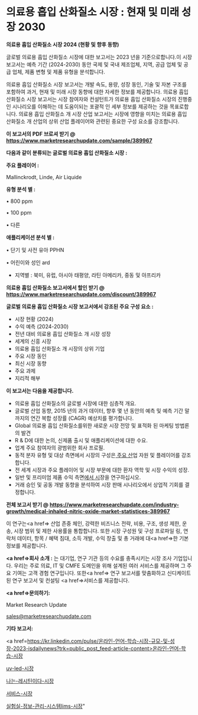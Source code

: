 # 의료용 흡입 산화질소 시장 : 현재 및 미래 성장 2030

<strong>의료용 흡입 산화질소 시장 2024 (현황 및 향후 동향)</strong>

글로벌 의료용 흡입 산화질소 시장에 대한 보고서는 2023 년을 기준으로합니다.이 시장 보고서는 예측 기간 (2024-2030) 동안 국제 및 국내 제조업체, 지역, 공급 업체 및 공급 업체, 제품 변형 및 제품 유형을 분석합니다.

의료용 흡입 산화질소 시장 보고서는 개발 속도, 용량, 성장 동인, 기술 및 자본 구조를 포함하여 과거, 현재 및 미래 시장 동향에 대한 자세한 정보를 제공합니다. 의료용 흡입 산화질소 시장 보고서는 시장 참여자와 컨설턴트가 의료용 흡입 산화질소 시장의 진행중인 시나리오를 이해하는 데 도움이되는 포괄적 인 세부 정보를 제공하는 것을 목표로합니다. 의료용 흡입 산화질소 개 시장 산업 보고서는 시장에 영향을 미치는 의료용 흡입 산화질소 개 산업의 상위 산업 플레이어와 관련된 중요한 구성 요소를 강조합니다.



<strong>이 보고서의 PDF 브로셔 받기 @ <a href=https://www.marketresearchupdate.com/sample/389967>https://www.marketresearchupdate.com/sample/389967</a></strong>



<strong>다음과 같이 분류되는 글로벌 의료용 흡입 산화질소 시장 :</strong>



<strong>주요 플레이어 :</strong>

Mallinckrodt, Linde, Air Liquide



<strong>유형 분석 별 :</strong>

• 800 ppm

• 100 ppm

• 다른



<strong>애플리케이션 분석 별 :</strong>

• 단기 및 사전 유아 PPHN

• 어린이와 성인 ard

<ul>
  <li>지역별 : 북미, 유럽, 아시아 태평양, 라틴 아메리카, 중동 및 아프리카</li>
</ul>


<strong>의료용 흡입 산화질소 보고서에서 할인 받기 @ <a href=https://www.marketresearchupdate.com/discount/389967>https://www.marketresearchupdate.com/discount/389967</a></strong>



<strong>글로벌 의료용 흡입 산화질소 시장 보고서에서 강조된 주요 구성 요소 :</strong>
<ul>
  <li>시장 현황 (2024)</li>
  <li>수익 예측 (2024-2030)</li>
  <li>전년 대비 의료용 흡입 산화질소 개 시장 성장</li>
  <li>세계의 신흥 시장</li>
  <li>의료용 흡입 산화질소 개 시장의 상위 기업</li>
  <li>주요 시장 동인</li>
  <li>최신 시장 동향</li>
  <li>주요 과제</li>
  <li>지리적 해부</li>
</ul>


<strong>이 보고서는 다음을 제공합니다.</strong>
<ul>
  <li>의료용 흡입 산화질소의 글로벌 시장에 대한 심층적 개요.</li>
  <li>글로벌 산업 동향, 2015 년의 과거 데이터, 향후 몇 년 동안의 예측 및 예측 기간 말까지의 연간 복합 성장률 (CAGR) 예상치를 평가합니다.</li>
  <li>Global 의료용 흡입 산화질소를위한 새로운 시장 전망 및 표적화 된 마케팅 방법론의 발견</li>
  <li>R &amp; D에 대한 논의, 신제품 출시 및 애플리케이션에 대한 수요.</li>
  <li>업계 주요 참여자의 광범위한 회사 프로필.</li>
  <li>동적 분자 유형 및 대상 측면에서 시장의 구성은<a href=> 주요 산</a>업 자원 및 플레이어를 강조합니다.</li>
  <li>전 세계 시장과 주요 플레이어 및 시장 부문에 대한 환자 역학 및 시장 수익의 성장.</li>
  <li>일반 및 프리미엄 제품 수익 측면<a href=>에서 시</a>장을 연구하십시오.</li>
  <li>거래 승인 및 공동 개발 동향을 분석하여 시장 판매 시나리오에서 상업적 기회를 결정합니다.</li>
</ul>



<strong>전체 보고서 받기 @ <a href=https://www.marketresearchupdate.com/industry-growth/medical-inhaled-nitric-oxide-market-statistices-389967>https://www.marketresearchupdate.com/industry-growth/medical-inhaled-nitric-oxide-market-statistices-389967</a></strong>

이 연구는<a href=> 산업 존중</a> 체인, 강력한 비즈니스 전략, 비용, 구조, 생성 제한, 운송, 시장 범위 및 제한 사용률을 통합합니다. 또한 시장 구성원 및 구성 프로파일 링, 연락처 데이터, 항목 / 혜택 침대, 소득 개발, 수익 창출 및 총 거래에 대<a href=>한 기본 </a>정보를 제공합니다.



<strong><a href=>회사 소</a>개 :</strong>
는 대기업, 연구 기관 등의 수요를 충족시키는 시장 조사 기업입니다. 우리는 주로 의료, IT 및 CMFE 도메인을 위해 설계된 여러 서비스를 제공하며 그 주요 기여는 고객 경험 연구입니다. 또한<a href=> 연구 보</a>고서를 맞춤화하고 신디케이트 된 연구 보고서 및 컨설팅 <a href=>서비스</a>를 제공합니다.



<strong><a href=>문의하기:</a></strong>

Market Research Update

sales@marketresearchupdate.com



<strong>기타 보고서:</strong>

<a href=https://kr.linkedin.com/pulse/온라인-언어-학습-시장-규모-및-성장-2023-isdailynews?trk=public_post_feed-article-content>온라인-언어-학습-시장</a>

<a href=https://www.linkedin.com/pulse/uv-led-시장-현재-및-미래-성장-2029-consumer-connection-compendium-ana/>uv-led-시장</a>

<a href=https://www.linkedin.com/pulse/나는-레시틴이다-시장-동향-및-성장-전망-isdailynews-djnqf/>나는-레시틴이다-시장</a>

<a href=https://www.linkedin.com/pulse/서비스-시장-규모-및-성장-2023-consumer-connection-chronicles-24--zwxrf/>서비스-시장</a>

<a href=https://www.linkedin.com/pulse/실험실-정보-관리-시스템lims-시장-규모-및-성장-2023-uorfc/>실험실-정보-관리-시스템lims-시장</a>"
